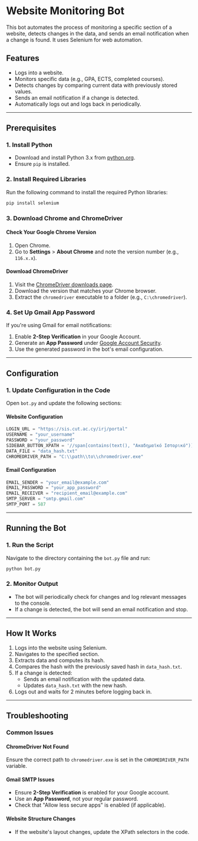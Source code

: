 # Website Monitoring Bot

This bot automates the process of monitoring a specific section of a website, detects changes in the data, and sends an email notification when a change is found. It uses Selenium for web automation.

## Features
- Logs into a website.
- Monitors specific data (e.g., GPA, ECTS, completed courses).
- Detects changes by comparing current data with previously stored values.
- Sends an email notification if a change is detected.
- Automatically logs out and logs back in periodically.

---

## Prerequisites

### 1. Install Python
- Download and install Python 3.x from [python.org](https://www.python.org/downloads/).
- Ensure `pip` is installed.

### 2. Install Required Libraries
Run the following command to install the required Python libraries:
```bash
pip install selenium
```

### 3. Download Chrome and ChromeDriver
#### Check Your Google Chrome Version
1. Open Chrome.
2. Go to **Settings** > **About Chrome** and note the version number (e.g., `116.x.x`).

#### Download ChromeDriver
1. Visit the [ChromeDriver downloads page](https://sites.google.com/chromium.org/driver/).
2. Download the version that matches your Chrome browser.
3. Extract the `chromedriver` executable to a folder (e.g., `C:\chromedriver`).

### 4. Set Up Gmail App Password
If you're using Gmail for email notifications:
1. Enable **2-Step Verification** in your Google Account.
2. Generate an **App Password** under [Google Account Security](https://myaccount.google.com/security).
3. Use the generated password in the bot's email configuration.

---

## Configuration

### 1. Update Configuration in the Code
Open `bot.py` and update the following sections:

#### Website Configuration
```python
LOGIN_URL = "https://sis.cut.ac.cy/irj/portal"
USERNAME = "your_username"
PASSWORD = "your_password"
SIDEBAR_BUTTON_XPATH = '//span[contains(text(), "Ακαδημαϊκό Ιστορικό")]'
DATA_FILE = "data_hash.txt"
CHROMEDRIVER_PATH = "C:\\path\\to\\chromedriver.exe"
```

#### Email Configuration
```python
EMAIL_SENDER = "your_email@example.com"
EMAIL_PASSWORD = "your_app_password"
EMAIL_RECEIVER = "recipient_email@example.com"
SMTP_SERVER = "smtp.gmail.com"
SMTP_PORT = 587
```

---

## Running the Bot

### 1. Run the Script
Navigate to the directory containing the `bot.py` file and run:
```bash
python bot.py
```

### 2. Monitor Output
- The bot will periodically check for changes and log relevant messages to the console.
- If a change is detected, the bot will send an email notification and stop.

---

## How It Works
1. Logs into the website using Selenium.
2. Navigates to the specified section.
3. Extracts data and computes its hash.
4. Compares the hash with the previously saved hash in `data_hash.txt`.
5. If a change is detected:
   - Sends an email notification with the updated data.
   - Updates `data_hash.txt` with the new hash.
6. Logs out and waits for 2 minutes before logging back in.

---

## Troubleshooting

### Common Issues
#### ChromeDriver Not Found
Ensure the correct path to `chromedriver.exe` is set in the `CHROMEDRIVER_PATH` variable.

#### Gmail SMTP Issues
- Ensure **2-Step Verification** is enabled for your Google account.
- Use an **App Password**, not your regular password.
- Check that "Allow less secure apps" is enabled (if applicable).

#### Website Structure Changes
- If the website's layout changes, update the XPath selectors in the code.
